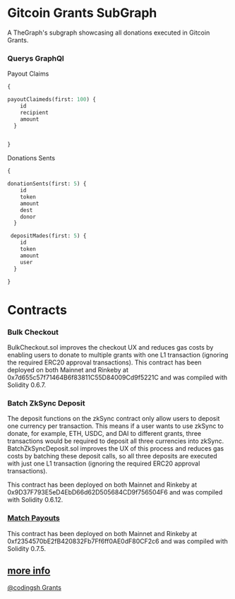 # Gitcoin Grants SubGraph

A TheGraph's subgraph showcasing all donations executed in Gitcoin Grants.

### Querys GraphQl

Payout Claims 
```graphql
{

payoutClaimeds(first: 100) {
    id
    recipient
    amount
  }


}
```

Donations Sents 

```graphql
{

donationSents(first: 5) {
    id
    token
    amount
    dest
    donor
  }

 depositMades(first: 5) {
    id
    token
    amount
    user
  }

}
```

# Contracts

### Bulk Checkout
BulkCheckout.sol improves the checkout UX and reduces gas costs by enabling users to donate to multiple grants with one L1 transaction (ignoring the required ERC20 approval transactions). This contract has been deployed on both Mainnet and Rinkeby at 0x7d655c57f71464B6f83811C55D84009Cd9f5221C and was compiled with Solidity 0.6.7.

### Batch ZkSync Deposit
The deposit functions on the zkSync contract only allow users to deposit one currency per transaction. This means if a user wants to use zkSync to donate, for example, ETH, USDC, and DAI to different grants, three transactions would be required to deposit all three currencies into zkSync. BatchZkSyncDeposit.sol improves the UX of this process and reduces gas costs by batching these deposit calls, so all three deposits are executed with just one L1 transaction (ignoring the required ERC20 approval transactions).

This contract has been deployed on both Mainnet and Rinkeby at 0x9D37F793E5eD4EbD66d62D505684CD9f756504F6 and was compiled with Solidity 0.6.12.

### [Match Payouts](https://github.com/gitcoinco/matching_contracts/blob/main/contracts/MatchPayouts.sol)

This contract has been deployed on both Mainnet and Rinkeby at 0xf2354570bE2fB420832Fb7Ff6ff0AE0dF80CF2c6 and was compiled with Solidity 0.7.5.

[more info](https://github.com/gitcoinco/BulkTransactions)
---
[@codingsh Grants](https://gitcoin.co/grants/646/gitcoin-developer-grant-codignsh)